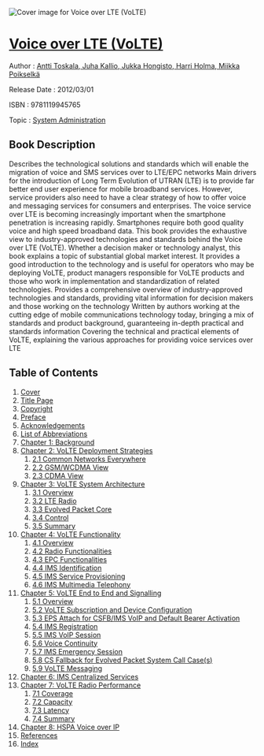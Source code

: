 ![Cover image for Voice over LTE (VoLTE)](https://imgdetail.ebookreading.net/cover/cover/system_admin/EB9781119945765.jpg)

[Voice over LTE (VoLTE)](https://ebookreading.net/view/book/Voice+over+LTE+%28VoLTE%29-EB9781119945765_1.html "Voice over LTE (VoLTE)")
====================================================================================================================

Author : [Antti Toskala](https://ebookreading.net/search/author/Antti+Toskala),[ Juha Kallio](https://ebookreading.net/search/author/+Juha+Kallio),[ Jukka Hongisto](https://ebookreading.net/search/author/+Jukka+Hongisto),[ Harri Holma](https://ebookreading.net/search/author/+Harri+Holma),[ Miikka Poikselkä](https://ebookreading.net/search/author/+Miikka+Poikselk%C3%A4)

Release Date : 2012/03/01

ISBN : 9781119945765

Topic : [System Administration](https://ebookreading.net/search/category/system-administration)

Book Description
-----------------

Describes the technological solutions and standards which will enable the migration of voice and SMS services over to LTE/EPC networks
Main drivers for the introduction of Long Term Evolution of UTRAN (LTE) is to provide far better end user experience for mobile broadband services. However, service providers also need to have a clear strategy of how to offer voice and messaging services for consumers and enterprises. The voice service over LTE is becoming increasingly important when the smartphone penetration is increasing rapidly. Smartphones require both good quality voice and high speed broadband data.
This book provides the exhaustive view to industry-approved technologies and standards behind the Voice over LTE (VoLTE). Whether a decision maker or technology analyst, this book explains a topic of substantial global market interest.   It provides a good introduction to the technology and is useful for operators who may be deploying VoLTE, product managers responsible for VoLTE products and those who work in implementation and standardization of related technologies.
Provides a comprehensive overview of industry-approved technologies and standards, providing vital information for decision makers and those working on the technology
Written by authors working at the cutting edge of mobile communications technology today, bringing a mix of standards and product background, guaranteeing in-depth practical and standards information
Covering the technical and practical elements of VoLTE, explaining the various approaches for providing voice services over LTE
              
Table of Contents
-----------------

1. [Cover](https://ebookreading.net/view/book/Voice+over+LTE+%28VoLTE%29-EB9781119945765_1.html)
1. [Title Page](https://ebookreading.net/view/book/Voice+over+LTE+%28VoLTE%29-EB9781119945765_3.html)
1. [Copyright](https://ebookreading.net/view/book/Voice+over+LTE+%28VoLTE%29-EB9781119945765_4.html)
1. [Preface](https://ebookreading.net/view/book/Voice+over+LTE+%28VoLTE%29-EB9781119945765_5.html)
1. [Acknowledgements](https://ebookreading.net/view/book/Voice+over+LTE+%28VoLTE%29-EB9781119945765_6.html)
1. [List of Abbreviations](https://ebookreading.net/view/book/Voice+over+LTE+%28VoLTE%29-EB9781119945765_7.html)
1. [Chapter 1: Background](https://ebookreading.net/view/book/Voice+over+LTE+%28VoLTE%29-EB9781119945765_8.html)
1. [Chapter 2: VoLTE Deployment Strategies](https://ebookreading.net/view/book/Voice+over+LTE+%28VoLTE%29-EB9781119945765_9.html)
    1. [2.1 Common Networks Everywhere](https://ebookreading.net/view/book/Voice+over+LTE+%28VoLTE%29-EB9781119945765_9.html#c02_level1_1)
    1. [2.2 GSM/WCDMA View](https://ebookreading.net/view/book/Voice+over+LTE+%28VoLTE%29-EB9781119945765_9.html#c02_level1_2)
    1. [2.3 CDMA View](https://ebookreading.net/view/book/Voice+over+LTE+%28VoLTE%29-EB9781119945765_9.html#c02_level1_3)
1. [Chapter 3: VoLTE System Architecture](https://ebookreading.net/view/book/Voice+over+LTE+%28VoLTE%29-EB9781119945765_10.html)
    1. [3.1 Overview](https://ebookreading.net/view/book/Voice+over+LTE+%28VoLTE%29-EB9781119945765_10.html#c03_level1_1)
    1. [3.2 LTE Radio](https://ebookreading.net/view/book/Voice+over+LTE+%28VoLTE%29-EB9781119945765_10.html#c03_level1_2)
    1. [3.3 Evolved Packet Core](https://ebookreading.net/view/book/Voice+over+LTE+%28VoLTE%29-EB9781119945765_10.html#c03_level1_3)
    1. [3.4 Control](https://ebookreading.net/view/book/Voice+over+LTE+%28VoLTE%29-EB9781119945765_10.html#c03_level1_4)
    1. [3.5 Summary](https://ebookreading.net/view/book/Voice+over+LTE+%28VoLTE%29-EB9781119945765_10.html#c03_level1_5)
1. [Chapter 4: VoLTE Functionality](https://ebookreading.net/view/book/Voice+over+LTE+%28VoLTE%29-EB9781119945765_11.html)
    1. [4.1 Overview](https://ebookreading.net/view/book/Voice+over+LTE+%28VoLTE%29-EB9781119945765_11.html#c04_level1_1)
    1. [4.2 Radio Functionalities](https://ebookreading.net/view/book/Voice+over+LTE+%28VoLTE%29-EB9781119945765_11.html#c04_level1_2)
    1. [4.3 EPC Functionalities](https://ebookreading.net/view/book/Voice+over+LTE+%28VoLTE%29-EB9781119945765_11.html#c04_level1_3)
    1. [4.4 IMS Identification](https://ebookreading.net/view/book/Voice+over+LTE+%28VoLTE%29-EB9781119945765_11.html#c04_level1_4)
    1. [4.5 IMS Service Provisioning](https://ebookreading.net/view/book/Voice+over+LTE+%28VoLTE%29-EB9781119945765_11.html#c04_level1_5)
    1. [4.6 IMS Multimedia Telephony](https://ebookreading.net/view/book/Voice+over+LTE+%28VoLTE%29-EB9781119945765_11.html#c04_level1_6)
1. [Chapter 5: VoLTE End to End and Signalling](https://ebookreading.net/view/book/Voice+over+LTE+%28VoLTE%29-EB9781119945765_12.html)
    1. [5.1 Overview](https://ebookreading.net/view/book/Voice+over+LTE+%28VoLTE%29-EB9781119945765_12.html#c05_level1_1)
    1. [5.2 VoLTE Subscription and Device Configuration](https://ebookreading.net/view/book/Voice+over+LTE+%28VoLTE%29-EB9781119945765_12.html#c05_level1_2)
    1. [5.3 EPS Attach for CSFB/IMS VoIP and Default Bearer Activation](https://ebookreading.net/view/book/Voice+over+LTE+%28VoLTE%29-EB9781119945765_12.html#c05_level1_3)
    1. [5.4 IMS Registration](https://ebookreading.net/view/book/Voice+over+LTE+%28VoLTE%29-EB9781119945765_12.html#c05_level1_4)
    1. [5.5 IMS VoIP Session](https://ebookreading.net/view/book/Voice+over+LTE+%28VoLTE%29-EB9781119945765_12.html#c05_level1_5)
    1. [5.6 Voice Continuity](https://ebookreading.net/view/book/Voice+over+LTE+%28VoLTE%29-EB9781119945765_12.html#c05_level1_6)
    1. [5.7 IMS Emergency Session](https://ebookreading.net/view/book/Voice+over+LTE+%28VoLTE%29-EB9781119945765_12.html#c05_level1_7)
    1. [5.8 CS Fallback for Evolved Packet System Call Case(s)](https://ebookreading.net/view/book/Voice+over+LTE+%28VoLTE%29-EB9781119945765_12.html#c05_level1_8)
    1. [5.9 VoLTE Messaging](https://ebookreading.net/view/book/Voice+over+LTE+%28VoLTE%29-EB9781119945765_12.html#c05_level1_9)
1. [Chapter 6: IMS Centralized Services](https://ebookreading.net/view/book/Voice+over+LTE+%28VoLTE%29-EB9781119945765_13.html)
1. [Chapter 7: VoLTE Radio Performance](https://ebookreading.net/view/book/Voice+over+LTE+%28VoLTE%29-EB9781119945765_14.html)
    1. [7.1 Coverage](https://ebookreading.net/view/book/Voice+over+LTE+%28VoLTE%29-EB9781119945765_14.html#c07_level1_1)
    1. [7.2 Capacity](https://ebookreading.net/view/book/Voice+over+LTE+%28VoLTE%29-EB9781119945765_14.html#c07_level1_2)
    1. [7.3 Latency](https://ebookreading.net/view/book/Voice+over+LTE+%28VoLTE%29-EB9781119945765_14.html#c07_level1_3)
    1. [7.4 Summary](https://ebookreading.net/view/book/Voice+over+LTE+%28VoLTE%29-EB9781119945765_14.html#c07_level1_4)
1. [Chapter 8: HSPA Voice over IP](https://ebookreading.net/view/book/Voice+over+LTE+%28VoLTE%29-EB9781119945765_15.html)
1. [References](https://ebookreading.net/view/book/Voice+over+LTE+%28VoLTE%29-EB9781119945765_16.html)
1. [Index](https://ebookreading.net/view/book/Voice+over+LTE+%28VoLTE%29-EB9781119945765_17.html)

